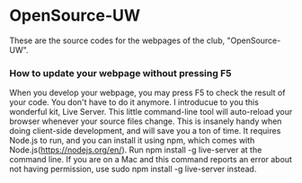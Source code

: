 # OpenSource-UW
These are the source codes for the webpages of the club, "OpenSource-UW". 

### How to update your webpage without pressing F5
When you develop your webpage, you may press F5 to check the result of your code. You don't have to do it anymore. I introducue to you this wonderful kit, Live Server. This little command-line tool will auto-reload your browser whenever your source files change. This is insanely handy when doing client-side development, and will save you a ton of time. It requires Node.js to run, and you can install it using npm, which comes with Node.js(https://nodejs.org/en/). Run npm install -g live-server at the command line. If you are on a Mac and this command reports an error about not having permission, use sudo npm install -g live-server instead.
